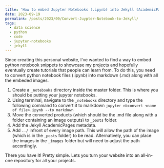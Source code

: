 ```yaml
---
title: 'How to embed Jupyter Notebooks (.ipynb) into Jekyll (AcademicPages)'
date: 2023-09-19
permalink: /posts/2023/09/Convert-Juypter-Notebook-to-Jekyll/
tags:
  - data science
  - python
  - code
  - jupyter-notebooks
  - jekyll
---
```


Since creating this personal website, I've wanted to find a way to embed python notebook snippets to showcase my projects and hopefully eventually create tutorials that people can learn from. To do this, you need to convert python notebook files (.ipynb) into markdown (.md) along with all the embeded images.

1. Create a `_notebooks` directory inside the master folder. This is where you should be putting your jupyter notebooks.
2. Using terminal, navigate to the `_notebooks` directory and type the following command to convert it to markdown `jupyter nbconvert <name of file>.ipynb --to markdown`
3. Move the converted products (which should be the .md file along with a folder containing an image outputs) to `_posts` folder.
4. Add the Jekyll AcademicPages metadata.
5. Add `../` infront of every image path. This will allow the path of the image (which is in the `_posts` folder) to be read. Alternatively, you can place the images in the `_images` folder but will need to adjust the path accordingly.

There you have it! Pretty simple. Lets you turn your website into an all-in-one repository for all your projects.
